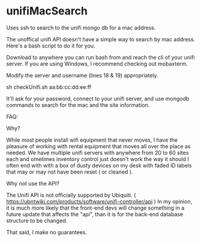 # unifiMacSearch
Uses ssh to search to the unifi mongo db for a mac address.

The unoffical unifi API doesn't have a simple way to search by mac address.
Here's a bash script to do it for you.

Download to anywhere you can run bash from and reach the cli of your unifi server.
If you are using Windows, I recommend checking out mobaxterm.

Modify the server and username (lines 18 & 19) appropriately.

  sh checkUnifi.sh aa:bb:cc:dd:ee:ff 

It'll ask for your password, connect to your unifi server, and use mongodb commands to search for the mac and the site information.


FAQ:

Why?

While most people install wifi equipment that never moves, I have the pleasure of working with rental equipment that moves all over the place as needed.
We have multiple unifi servers with anywhere from 20 to 60 sites each and ometimes inventory control just doesn't work the way it should
I often end with with a box of dusty devices on my desk with faded ID labels that may or may not have been reset ( or cleaned ).



Why not use the API?

The Unifi API is not officially supported by Ubiquiti. ( https://ubntwiki.com/products/software/unifi-controller/api )
In my opinion, it is much more likely that the front-end devs will change something in a future update that affects the "api", 
than it is for the back-end database structure to be changed.

That said, I make no guarantees.
